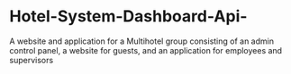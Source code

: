 # Hotel-System-Dashboard-Api-
A website and application for a Multihotel group consisting of an admin control panel, a website for guests, and an application for employees and supervisors
